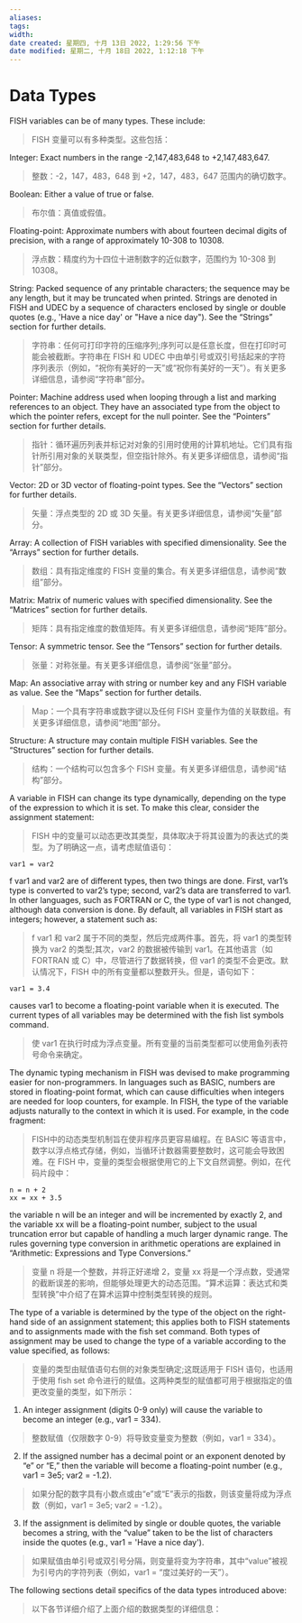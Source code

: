 ```yaml
---
aliases: 
tags: 
width:
date created: 星期四, 十月 13日 2022, 1:29:56 下午
date modified: 星期二, 十月 18日 2022, 1:12:18 下午
---
```

# Data Types

FISH variables can be of many types. These include:
>FISH 变量可以有多种类型。这些包括：

Integer: Exact numbers in the range -2,147,483,648 to +2,147,483,647.
>整数：-2，147，483，648 到 +2，147，483，647 范围内的确切数字。

Boolean: Either a value of true or false.
>布尔值：真值或假值。

Floating-point: Approximate numbers with about fourteen decimal digits of precision, with a range of approximately 10-308 to 10308.
>浮点数：精度约为十四位十进制数字的近似数字，范围约为 10-308 到 10308。

String: Packed sequence of any printable characters; the sequence may be any length, but it may be truncated when printed. Strings are denoted in FISH and UDEC by a sequence of characters enclosed by single or double quotes (e.g., 'Have a nice day' or "Have a nice day"). See the “Strings” section for further details.
>字符串：任何可打印字符的压缩序列;序列可以是任意长度，但在打印时可能会被截断。字符串在 FISH 和 UDEC 中由单引号或双引号括起来的字符序列表示（例如，“祝你有美好的一天”或“祝你有美好的一天”）。有关更多详细信息，请参阅“字符串”部分。


Pointer: Machine address used when looping through a list and marking references to an object. They have an associated type from the object to which the pointer refers, except for the null pointer. See the “Pointers” section for further details.
>指针：循环遍历列表并标记对对象的引用时使用的计算机地址。它们具有指针所引用对象的关联类型，但空指针除外。有关更多详细信息，请参阅“指针”部分。

Vector: 2D or 3D vector of floating-point types. See the “Vectors” section for further details.
>矢量：浮点类型的 2D 或 3D 矢量。有关更多详细信息，请参阅“矢量”部分。

Array: A collection of FISH variables with specified dimensionality. See the “Arrays” section for further details.
>数组：具有指定维度的 FISH 变量的集合。有关更多详细信息，请参阅“数组”部分。

Matrix: Matrix of numeric values with specified dimensionality. See the “Matrices” section for further details.
>矩阵：具有指定维度的数值矩阵。有关更多详细信息，请参阅“矩阵”部分。

Tensor: A symmetric tensor. See the “Tensors” section for further details.
>张量：对称张量。有关更多详细信息，请参阅“张量”部分。

Map: An associative array with string or number key and any FISH variable as value. See the “Maps” section for further details.
>Map：一个具有字符串或数字键以及任何 FISH 变量作为值的关联数组。有关更多详细信息，请参阅“地图”部分。

Structure: A structure may contain multiple FISH variables. See the “Structures” section for further details.
>结构：一个结构可以包含多个 FISH 变量。有关更多详细信息，请参阅“结构”部分。

A variable in FISH can change its type dynamically, depending on the type of the expression to which it is set. To make this clear, consider the assignment statement:
>FISH 中的变量可以动态更改其类型，具体取决于将其设置为的表达式的类型。为了明确这一点，请考虑赋值语句：

```fish
var1 = var2
```

f var1 and var2 are of different types, then two things are done. First, var1’s type is converted to var2’s type; second, var2’s data are transferred to var1. In other languages, such as FORTRAN or C, the type of var1 is not changed, although data conversion is done. By default, all variables in FISH start as integers; however, a statement such as:
>f var1 和 var2 属于不同的类型，然后完成两件事。首先，将 var1 的类型转换为 var2 的类型;其次，var2 的数据被传输到 var1。在其他语言（如 FORTRAN 或 C）中，尽管进行了数据转换，但 var1 的类型不会更改。默认情况下，FISH 中的所有变量都以整数开头。但是，语句如下：

```fish
var1 = 3.4
```

causes var1 to become a floating-point variable when it is executed. The current types of all variables may be determined with the fish list symbols command.
>使 var1 在执行时成为浮点变量。所有变量的当前类型都可以使用鱼列表符号命令来确定。

The dynamic typing mechanism in FISH was devised to make programming easier for non-programmers. In languages such as BASIC, numbers are stored in floating-point format, which can cause difficulties when integers are needed for loop counters, for example. In FISH, the type of the variable adjusts naturally to the context in which it is used. For example, in the code fragment:
>FISH中的动态类型机制旨在使非程序员更容易编程。在 BASIC 等语言中，数字以浮点格式存储，例如，当循环计数器需要整数时，这可能会导致困难。在 FISH 中，变量的类型会根据使用它的上下文自然调整。例如，在代码片段中：

```fish
n = n + 2
xx = xx + 3.5
```

the variable n will be an integer and will be incremented by exactly 2, and the variable xx will be a floating-point number, subject to the usual truncation error but capable of handling a much larger dynamic range. The rules governing type conversion in arithmetic operations are explained in “Arithmetic: Expressions and Type Conversions.” 
>变量 n 将是一个整数，并将正好递增 2，变量 xx 将是一个浮点数，受通常的截断误差的影响，但能够处理更大的动态范围。“算术运算：表达式和类型转换”中介绍了在算术运算中控制类型转换的规则。

The type of a variable is determined by the type of the object on the right-hand side of an assignment statement; this applies both to FISH statements and to assignments made with the fish set command. Both types of assignment may be used to change the type of a variable according to the value specified, as follows:
>变量的类型由赋值语句右侧的对象类型确定;这既适用于 FISH 语句，也适用于使用 fish set 命令进行的赋值。这两种类型的赋值都可用于根据指定的值更改变量的类型，如下所示：

1. An integer assignment (digits 0-9 only) will cause the variable to become an integer (e.g., var1 = 334).
>整数赋值（仅限数字 0-9）将导致变量变为整数（例如，var1 = 334）。

2. If the assigned number has a decimal point or an exponent denoted by “e” or “E,” then the variable will become a floating-point number (e.g., var1 = 3e5; var2 = -1.2).
>如果分配的数字具有小数点或由“e”或“E”表示的指数，则该变量将成为浮点数（例如，var1 = 3e5; var2 = -1.2）。

3. If the assignment is delimited by single or double quotes, the variable becomes a string, with the “value” taken to be the list of characters inside the quotes (e.g., var1 = 'Have a nice day'). 
>如果赋值由单引号或双引号分隔，则变量将变为字符串，其中“value”被视为引号内的字符列表（例如，var1 = “度过美好的一天”）。

The following sections detail specifics of the data types introduced above:
>以下各节详细介绍了上面介绍的数据类型的详细信息：





